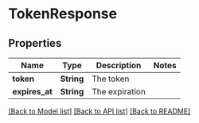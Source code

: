 # TokenResponse

## Properties

Name | Type | Description | Notes
------------ | ------------- | ------------- | -------------
**token** | **String** | The token | 
**expires_at** | **String** | The expiration | 

[[Back to Model list]](../README.md#documentation-for-models) [[Back to API list]](../README.md#documentation-for-api-endpoints) [[Back to README]](../README.md)



